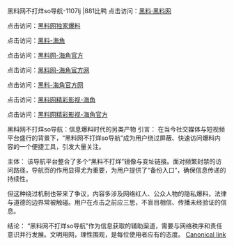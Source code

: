 黑料网不打烊so导航-1107lj |881比鸭
点击访问：<a href="https://heiliaolvzlu3.pages.dev">黑料·黑料网</a>

点击访问：<a href="https://heiliaoyvnrda.pages.dev">黑料网独家爆料</a>

点击访问：<a href="https://heiliaoryrhyu.pages.dev">黑料-海角</a>

点击访问：<a href="https://heiliaox6jgh3.pages.dev">黑料网-海角官方</a>

点击访问：<a href="https://heiliaoxrq8i9.pages.dev">黑料网-海角官方网</a>

点击访问：<a href="https://heiliaokof3cy.pages.dev">黑料-海角官方网</a>

点击访问：<a href="https://heiliaoubleqx.pages.dev">黑料网精彩影视-海角</a>

点击访问：<a href="https://heiliao5s28gk.pages.dev">黑料网精彩影视-海角官方</a>

黑料网不打烊so导航：信息爆料时代的另类产物
引言：
在当今社交媒体与短视频平台盛行的背景下，“黑料网不打烊so导航”成为用户绕过屏蔽、快速访问爆料内容的一个便捷工具，引发大量关注。

主体：
该导航平台整合了多个“黑料不打烊”镜像与变址链接。面对频繁封禁的访问路径，导航页的作用显得尤为重要，为用户提供了“备份入口”，确保信息传递的持续性。

但这种绕过机制也带来了争议，内容多涉及网络红人、公众人物的隐私爆料，法律与道德的边界常被触碰。用户在点击之前应三思，不盲目相信、传播未经验证的信息。

结论：
“黑料网不打烊so导航”作为信息获取的辅助渠道，需要与网络秩序和责任意识并行发展。文明用网，理性围观，是每位使用者应有的态度。
[Canonical link](https://github.com/tfr67re )
